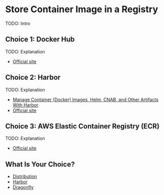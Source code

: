 # Store Container Image in a Registry

TODO: Intro

## Choice 1: Docker Hub

TODO: Explanation

* [Official site](https://hub.docker.com)

## Choice 2: Harbor

TODO: Explanation

* [Manage Container (Docker) Images, Helm, CNAB, and Other Artifacts With Harbor](https://youtu.be/f931M4-my1k)
* [Official site](https://goharbor.io)

## Choice 3: AWS Elastic Container Registry (ECR)

TODO: Explanation

* [Official site](https://aws.amazon.com/ecr)

## What Is Your Choice?

* [Distribution](distribution.md)
* [Harbor](harbor.md)
* [Dragonfly](dragonfly.md)